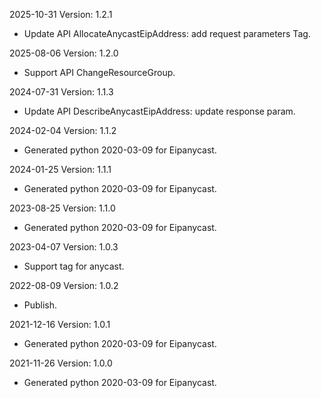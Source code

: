 2025-10-31 Version: 1.2.1
- Update API AllocateAnycastEipAddress: add request parameters Tag.


2025-08-06 Version: 1.2.0
- Support API ChangeResourceGroup.


2024-07-31 Version: 1.1.3
- Update API DescribeAnycastEipAddress: update response param.


2024-02-04 Version: 1.1.2
- Generated python 2020-03-09 for Eipanycast.

2024-01-25 Version: 1.1.1
- Generated python 2020-03-09 for Eipanycast.

2023-08-25 Version: 1.1.0
- Generated python 2020-03-09 for Eipanycast.

2023-04-07 Version: 1.0.3
- Support tag for anycast.

2022-08-09 Version: 1.0.2
- Publish.

2021-12-16 Version: 1.0.1
- Generated python 2020-03-09 for Eipanycast.

2021-11-26 Version: 1.0.0
- Generated python 2020-03-09 for Eipanycast.

